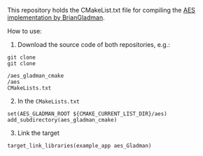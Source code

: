 This repository holds the CMakeList.txt file for compiling the [AES implementation by BrianGladman](https://github.com/BrianGladman/aes).

How to use:

1. Download the source code of both repositories, e.g.:

```
git clone
git clone
```

```
/aes_gladman_cmake
/aes
CMakeLists.txt
```

2. In the `CMakeLists.txt`

```
set(AES_GLADMAN_ROOT ${CMAKE_CURRENT_LIST_DIR}/aes)
add_subdirectory(aes_gladman_cmake)
```

3. Link the target

```
target_link_libraries(example_app aes_Gladman)
```
